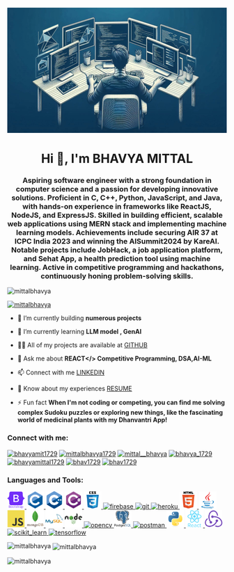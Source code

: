 <p align="left"> <img src="https://github.com/MITTALBHAVYA/6companies30dayschallange/blob/main/Designer.png" alt="mittalbhavya" /> </p>
<h1 align="center">Hi 👋, I'm BHAVYA MITTAL</h1>
<h3 align="center">Aspiring software engineer with a strong foundation in computer science and a passion for developing innovative solutions. Proficient in C, C++, Python, JavaScript, and Java, with hands-on experience in frameworks like ReactJS, NodeJS, and ExpressJS. Skilled in building efficient, scalable web applications using MERN stack and implementing machine learning models. Achievements include securing AIR 37 at ICPC India 2023 and winning the AISummit2024 by KareAI. Notable projects include JobHack, a job application platform, and Sehat App, a health prediction tool using machine learning. Active in competitive programming and hackathons, continuously honing problem-solving skills.</h3>

<p align="left"> <img src="https://komarev.com/ghpvc/?username=mittalbhavya&label=Profile%20views&color=0e75b6&style=flat" alt="mittalbhavya" /> </p>

<p align="left"> <a href="https://github.com/ryo-ma/github-profile-trophy"><img src="https://github-profile-trophy.vercel.app/?username=mittalbhavya" alt="mittalbhavya" /></a> </p>

- 🔭 I’m currently building **numerous projects**

- 🌱 I’m currently learning **LLM model , GenAI**

- 👨‍💻 All of my projects are available at [GITHUB](https://github.com/MITTALBHAVYA)

- 💬 Ask me about **REACT</> Competitive Programming, DSA,AI-ML**

- 📫 Connect with me  [LINKEDIN](https://www.linkedin.com/in/mittalbhavya1729/)

- 📄 Know about my experiences [RESUME](https://drive.google.com/file/d/10sTa85dttkmdUzpxAyrptcm2WxFiZneV/view)

- ⚡ Fun fact **When I'm not coding or competing, you can find me solving complex Sudoku puzzles or exploring new things, like the fascinating world of medicinal plants with my Dhanvantri App!**

<h3 align="left">Connect with me:</h3>
<p align="left">
<a href="https://twitter.com/bhavyamit1729" target="blank"><img align="center" src="https://raw.githubusercontent.com/rahuldkjain/github-profile-readme-generator/master/src/images/icons/Social/twitter.svg" alt="bhavyamit1729" height="30" width="40" /></a>
<a href="https://linkedin.com/in/mittalbhavya1729" target="blank"><img align="center" src="https://raw.githubusercontent.com/rahuldkjain/github-profile-readme-generator/master/src/images/icons/Social/linked-in-alt.svg" alt="mittalbhavya1729" height="30" width="40" /></a>
<a href="https://instagram.com/mittal__bhavya" target="blank"><img align="center" src="https://raw.githubusercontent.com/rahuldkjain/github-profile-readme-generator/master/src/images/icons/Social/instagram.svg" alt="mittal__bhavya" height="30" width="40" /></a>
<a href="https://www.codechef.com/users/bhavya_1729" target="blank"><img align="center" src="https://cdn.jsdelivr.net/npm/simple-icons@3.1.0/icons/codechef.svg" alt="bhavya_1729" height="30" width="40" /></a>
<a href="https://www.hackerrank.com/bhavyamittal1729" target="blank"><img align="center" src="https://raw.githubusercontent.com/rahuldkjain/github-profile-readme-generator/master/src/images/icons/Social/hackerrank.svg" alt="bhavyamittal1729" height="30" width="40" /></a>
<a href="https://codeforces.com/profile/bhav1729" target="blank"><img align="center" src="https://raw.githubusercontent.com/rahuldkjain/github-profile-readme-generator/master/src/images/icons/Social/codeforces.svg" alt="bhav1729" height="30" width="40" /></a>
<a href="https://www.leetcode.com/bhav1729" target="blank"><img align="center" src="https://raw.githubusercontent.com/rahuldkjain/github-profile-readme-generator/master/src/images/icons/Social/leet-code.svg" alt="bhav1729" height="30" width="40" /></a>
</p>

<h3 align="left">Languages and Tools:</h3>
<p align="left"> <a href="https://getbootstrap.com" target="_blank" rel="noreferrer"> <img src="https://raw.githubusercontent.com/devicons/devicon/master/icons/bootstrap/bootstrap-plain-wordmark.svg" alt="bootstrap" width="40" height="40"/> </a> <a href="https://www.cprogramming.com/" target="_blank" rel="noreferrer"> <img src="https://raw.githubusercontent.com/devicons/devicon/master/icons/c/c-original.svg" alt="c" width="40" height="40"/> </a> <a href="https://www.w3schools.com/cpp/" target="_blank" rel="noreferrer"> <img src="https://raw.githubusercontent.com/devicons/devicon/master/icons/cplusplus/cplusplus-original.svg" alt="cplusplus" width="40" height="40"/> </a> <a href="https://www.w3schools.com/cs/" target="_blank" rel="noreferrer"> <img src="https://raw.githubusercontent.com/devicons/devicon/master/icons/csharp/csharp-original.svg" alt="csharp" width="40" height="40"/> </a> <a href="https://www.w3schools.com/css/" target="_blank" rel="noreferrer"> <img src="https://raw.githubusercontent.com/devicons/devicon/master/icons/css3/css3-original-wordmark.svg" alt="css3" width="40" height="40"/> </a> <a href="https://firebase.google.com/" target="_blank" rel="noreferrer"> <img src="https://www.vectorlogo.zone/logos/firebase/firebase-icon.svg" alt="firebase" width="40" height="40"/> </a> <a href="https://git-scm.com/" target="_blank" rel="noreferrer"> <img src="https://www.vectorlogo.zone/logos/git-scm/git-scm-icon.svg" alt="git" width="40" height="40"/> </a> <a href="https://heroku.com" target="_blank" rel="noreferrer"> <img src="https://www.vectorlogo.zone/logos/heroku/heroku-icon.svg" alt="heroku" width="40" height="40"/> </a> <a href="https://www.w3.org/html/" target="_blank" rel="noreferrer"> <img src="https://raw.githubusercontent.com/devicons/devicon/master/icons/html5/html5-original-wordmark.svg" alt="html5" width="40" height="40"/> </a> <a href="https://www.java.com" target="_blank" rel="noreferrer"> <img src="https://raw.githubusercontent.com/devicons/devicon/master/icons/java/java-original.svg" alt="java" width="40" height="40"/> </a> <a href="https://developer.mozilla.org/en-US/docs/Web/JavaScript" target="_blank" rel="noreferrer"> <img src="https://raw.githubusercontent.com/devicons/devicon/master/icons/javascript/javascript-original.svg" alt="javascript" width="40" height="40"/> </a> <a href="https://www.mongodb.com/" target="_blank" rel="noreferrer"> <img src="https://raw.githubusercontent.com/devicons/devicon/master/icons/mongodb/mongodb-original-wordmark.svg" alt="mongodb" width="40" height="40"/> </a> <a href="https://www.mysql.com/" target="_blank" rel="noreferrer"> <img src="https://raw.githubusercontent.com/devicons/devicon/master/icons/mysql/mysql-original-wordmark.svg" alt="mysql" width="40" height="40"/> </a> <a href="https://nodejs.org" target="_blank" rel="noreferrer"> <img src="https://raw.githubusercontent.com/devicons/devicon/master/icons/nodejs/nodejs-original-wordmark.svg" alt="nodejs" width="40" height="40"/> </a> <a href="https://opencv.org/" target="_blank" rel="noreferrer"> <img src="https://www.vectorlogo.zone/logos/opencv/opencv-icon.svg" alt="opencv" width="40" height="40"/> </a> <a href="https://www.postgresql.org" target="_blank" rel="noreferrer"> <img src="https://raw.githubusercontent.com/devicons/devicon/master/icons/postgresql/postgresql-original-wordmark.svg" alt="postgresql" width="40" height="40"/> </a> <a href="https://postman.com" target="_blank" rel="noreferrer"> <img src="https://www.vectorlogo.zone/logos/getpostman/getpostman-icon.svg" alt="postman" width="40" height="40"/> </a> <a href="https://www.python.org" target="_blank" rel="noreferrer"> <img src="https://raw.githubusercontent.com/devicons/devicon/master/icons/python/python-original.svg" alt="python" width="40" height="40"/> </a> <a href="https://reactjs.org/" target="_blank" rel="noreferrer"> <img src="https://raw.githubusercontent.com/devicons/devicon/master/icons/react/react-original-wordmark.svg" alt="react" width="40" height="40"/> </a> <a href="https://redux.js.org" target="_blank" rel="noreferrer"> <img src="https://raw.githubusercontent.com/devicons/devicon/master/icons/redux/redux-original.svg" alt="redux" width="40" height="40"/> </a> <a href="https://scikit-learn.org/" target="_blank" rel="noreferrer"> <img src="https://upload.wikimedia.org/wikipedia/commons/0/05/Scikit_learn_logo_small.svg" alt="scikit_learn" width="40" height="40"/> </a> <a href="https://www.tensorflow.org" target="_blank" rel="noreferrer"> <img src="https://www.vectorlogo.zone/logos/tensorflow/tensorflow-icon.svg" alt="tensorflow" width="40" height="40"/> </a> </p>

<p><img align="left" src="https://github-readme-stats.vercel.app/api/top-langs?username=mittalbhavya&show_icons=true&locale=en&layout=compact" alt="mittalbhavya" /></p>

<p>&nbsp;<img align="center" src="https://github-readme-stats.vercel.app/api?username=mittalbhavya&show_icons=true&locale=en" alt="mittalbhavya" /></p>

<p><img align="center" src="https://github-readme-streak-stats.herokuapp.com/?user=mittalbhavya&" alt="mittalbhavya" /></p>
